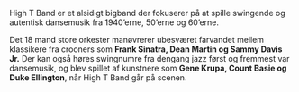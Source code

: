 High T Band er et alsidigt bigband der fokuserer på at spille swingende og autentisk dansemusik fra 1940’erne, 50’erne og 60’erne.

Det 18 mand store orkester manøvrerer ubesværet farvandet mellem klassikere fra crooners som __Frank Sinatra, Dean Martin og Sammy Davis Jr.__ Der kan også høres swingnumre fra dengang jazz først og fremmest var dansemusik, og blev spillet af kunstnere som __Gene Krupa, Count Basie og Duke Ellington__, når High T Band går på scenen.